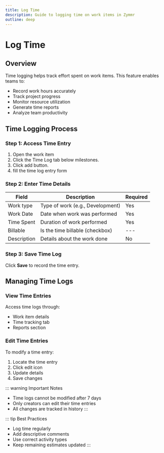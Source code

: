 ```yaml
---
title: Log Time
description: Guide to logging time on work items in Zymmr
outline: deep
---
```


# Log Time

## Overview

Time logging helps track effort spent on work items. This feature enables teams to:

- Record work hours accurately
- Track project progress
- Monitor resource utilization
- Generate time reports
- Analyze team productivity

## Time Logging Process

### Step 1: Access Time Entry

1. Open the work item
2. Click the Time Log tab below milestones.
3. Click add button.
4. fill the time log entry form

### Step 2: Enter Time Details

| Field       | Description                      | Required |
| ----------- | -------------------------------- | -------- |
| Work type   | Type of work (e.g., Development) | Yes      |
| Work Date   | Date when work was performed     | Yes      |
| Time Spent  | Duration of work performed       | Yes      |
| Billable    | Is the time billable (checkbox)  | ---      | 
| Description | Details about the work done      | No       |


### Step 3: Save Time Log

Click **Save** to record the time entry.

## Managing Time Logs

### View Time Entries

Access time logs through:

- Work item details
- Time tracking tab
- Reports section

### Edit Time Entries

To modify a time entry:

1. Locate the time entry
2. Click edit icon
3. Update details
4. Save changes

::: warning Important Notes

- Time logs cannot be modified after 7 days
- Only creators can edit their time entries
- All changes are tracked in history
  :::

::: tip Best Practices

- Log time regularly
- Add descriptive comments
- Use correct activity types
- Keep remaining estimates updated
  :::
